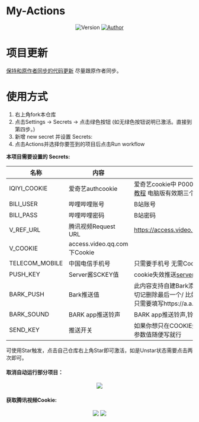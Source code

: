 # My-Actions

<p align="center">
    <img alt="Version" src="https://img.shields.io/badge/release-0.0.1-blue"/>
    <a href="https://github.com/BlueSkyClouds">
        <img alt="Author" src="https://img.shields.io/badge/author-BlueSkyClouds-blueviolet"/>
    </a>
</p>


# 项目更新
[保持和原作者同步的代码更新](https://blog.blueskyclouds.com/jsfx/58.html)  尽量跟原作者同步。
# 使用方式
1. 右上角fork本仓库
2. 点击Settings -> Secrets -> 点击绿色按钮 (如无绿色按钮说明已激活。直接到第四步。)
3. 新增 new secret 并设置 Secrets:
4. 点击Actions并选择你要签到的项目后点击Run workflow

**本项目需要设置的 Secrets:**

| 名称     | 内容           |   说明|
| -------- | ------------- |   ----- |
| IQIYI_COOKIE |爱奇艺authcookie|爱奇艺cookie中 P00001的值 详情[文字教程](https://www.bilibili.com/read/cv7437179) [视频教程](https://www.bilibili.com/video/BV1B541157DE) 电脑版有效期三个月
| BILI_USER |哔哩哔哩账号|B站账号|
| BILI_PASS |哔哩哔哩密码|B站密码|
| V_REF_URL |腾讯视频Request URL|https://access.video.qq.com/user/auth_refresh|
| V_COOKIE |access.video.qq.com下Cookie||
| TELECOM_MOBILE |中国电信手机号|只需要手机号 无需Cookie|
| PUSH_KEY | Server酱SCKEY值 | cookie失效推送[server酱的微信通知](http://sc.ftqq.com/3.version) |
| BARK_PUSH | Bark推送值 | 此内容支持自建Bark添加整个链接即可(自建链接切记删除最后一个/  比如你的是https://a.a.com/ 只需要填写https://a.a.com即可)|
|BARK_SOUND | BARK app推送铃声|BARK app推送铃声,铃声列表去APP查看复制填写|
|SEND_KEY | 推送开关|如果你想只在COOKIE失效时提醒,就加一个这个,参数值随便写就行|

可使用Star触发，点击自己仓库右上角Star即可激活，如是Unstar状态需要点击两次即可。

#### 取消自动运行部分项目：
<p align="center">
    <img src="https://cdn.jsdelivr.net/gh/BlueskyClouds/BlueskyClouds.github.io/2020/10/19/img/2020-10-19.jpg">
</p>

#### 获取腾讯视频Cookie:
<p align="center">
    <img src="https://cdn.jsdelivr.net/gh/BlueskyClouds/BlueskyClouds.github.io/2020/10/19/img/V_video-1.jpg">
    <img src="https://cdn.jsdelivr.net/gh/BlueskyClouds/BlueskyClouds.github.io/2020/10/19/img/V_video-2.jpg">
</p>


